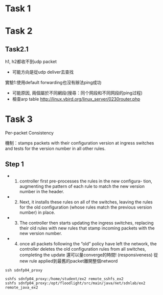 # Task 1

# Task 2

## Task2.1
h1, h2都收不到udp packet
- 可能方向是從udp deliver去查找

實驗1:使用default forwarding也沒有辦法ping成功 
- 可能原因, 兩個屬於不同網段(搜尋：同个网段和不同网段的ping过程)
- 檢查arp table
http://linux.vbird.org/linux_server/0230router.php


# Task 3


Per-packet Consistency

機制：stamps packets with their configuration version at ingress switches and tests for the version number in all other rules.
## Step 1
- 1. controller first pre-processes the rules in the new configura- tion, augmenting the pattern of each rule to match the new version number in the header. 
- 2. Next, it installs these rules on all of the switches, leaving the rules for the old configuration (whose rules match the previous version number) in place.
- 3. The controller then starts updating the ingress switches, replacing their old rules with new rules that stamp incoming packets with the new version number. 
- 4. once all packets following the “old” policy have left the network, the controller deletes the old configuration rules from all switches, completing the update
還可以量converge的時間! (responsiveness) 從new rule applied到最舊的packet離開整個netword

```
ssh sdnfp04_proxy

sshfs sdnfp04_proxy:/home/student/ex2 remote_sshfs_ex2
sshfs sdnfp04_proxy:/opt/floodlight/src/main/java/net/sdnlab/ex2 remote_java_ex2
```